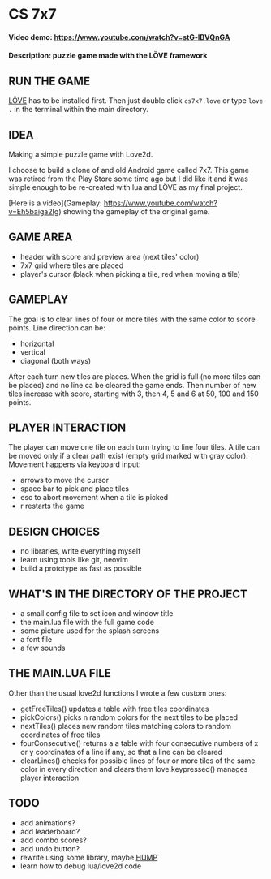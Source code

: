 # CS 7x7

#### Video demo: https://www.youtube.com/watch?v=stG-lBVQnGA

#### Description: puzzle game made with the LÖVE framework

## RUN THE GAME

[LÖVE](https://love2d.org/#download) has to be installed first. Then just double click `cs7x7.love` or type `love .` in the terminal within the main directory.

## IDEA

Making a simple puzzle game with Love2d.

I choose to build a clone of and old Android game called 7x7. This game was retired from the Play Store some time ago but I did like it and it was simple enough to be re-created with lua and LÖVE as my final project. 

[Here is a video](Gameplay: https://www.youtube.com/watch?v=Eh5baiga2Ig) showing the gameplay of the original game.

## GAME AREA

- header with score and preview area (next tiles' color)
- 7x7 grid where tiles are placed
- player's cursor (black when picking a tile, red when moving a tile)

## GAMEPLAY

The goal is to clear lines of four or more tiles with the same color to score points. Line direction can be:

- horizontal
- vertical 
- diagonal (both ways)

After each turn new tiles are places. When the grid is full (no more tiles can be placed) and no line ca be cleared the game ends. Then number of new tiles increase with score, starting with 3, then 4, 5 and 6 at 50, 100 and 150 points. 

## PLAYER INTERACTION

The player can move one tile on each turn trying to line four tiles. A tile can be moved only if a clear path exist (empty grid marked with gray color). Movement happens via keyboard input:

- arrows to move the cursor
- space bar to pick and place tiles
- esc to abort movement when a tile is picked 
- r restarts the game

## DESIGN CHOICES

- no libraries, write everything myself
- learn using tools like git, neovim
- build a prototype as fast as possible

## WHAT'S IN THE DIRECTORY OF THE PROJECT

- a small config file to set icon and window title
- the main.lua file with the full game code
- some picture used for the splash screens
- a font file
- a few sounds

## THE MAIN.LUA FILE

Other than the usual love2d functions I wrote a few custom ones:

- getFreeTiles() updates a table with free tiles coordinates
- pickColors() picks n random colors for the next tiles to be placed
- nextTiles() places new random tiles matching colors to random coordinates of free tiles
- fourConsecutive() returns a a table with four consecutive numbers of x or y coordinates of a line if any, so that a line can be cleared
- clearLines() checks for possible lines of four or more tiles of the same color in every direction and clears them
love.keypressed() manages player interaction

## TODO

- add animations?
- add leaderboard?
- add combo scores?
- add undo button?
- rewrite using some library, maybe [HUMP](https://love2d.org/wiki/HUMP)
- learn how to debug lua/love2d code
